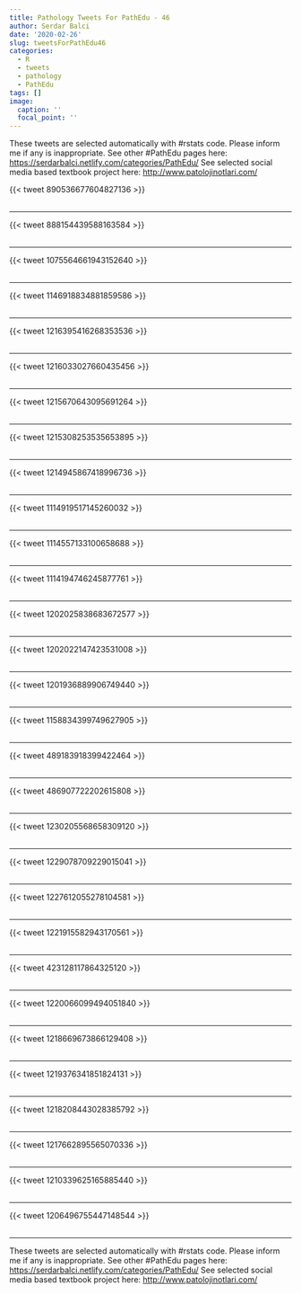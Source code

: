 ```yaml
---
title: Pathology Tweets For PathEdu - 46
author: Serdar Balci
date: '2020-02-26'
slug: tweetsForPathEdu46
categories:
  - R
  - tweets
  - pathology
  - PathEdu
tags: []
image:
  caption: ''
  focal_point: ''
---
```



These tweets are selected automatically with #rstats code. Please inform me if any is inappropriate.
See other #PathEdu pages here: https://serdarbalci.netlify.com/categories/PathEdu/ 
See selected social media based textbook project here: http://www.patolojinotlari.com/

{{< tweet 890536677604827136 >}}
<br>
<br>
<hr>
{{< tweet 888154439588163584 >}}
<br>
<br>
<hr>
{{< tweet 1075564661943152640 >}}
<br>
<br>
<hr>
{{< tweet 1146918834881859586 >}}
<br>
<br>
<hr>
{{< tweet 1216395416268353536 >}}
<br>
<br>
<hr>
{{< tweet 1216033027660435456 >}}
<br>
<br>
<hr>
{{< tweet 1215670643095691264 >}}
<br>
<br>
<hr>
{{< tweet 1215308253535653895 >}}
<br>
<br>
<hr>
{{< tweet 1214945867418996736 >}}
<br>
<br>
<hr>
{{< tweet 1114919517145260032 >}}
<br>
<br>
<hr>
{{< tweet 1114557133100658688 >}}
<br>
<br>
<hr>
{{< tweet 1114194746245877761 >}}
<br>
<br>
<hr>
{{< tweet 1202025838683672577 >}}
<br>
<br>
<hr>
{{< tweet 1202022147423531008 >}}
<br>
<br>
<hr>
{{< tweet 1201936889906749440 >}}
<br>
<br>
<hr>
{{< tweet 1158834399749627905 >}}
<br>
<br>
<hr>
{{< tweet 489183918399422464 >}}
<br>
<br>
<hr>
{{< tweet 486907722202615808 >}}
<br>
<br>
<hr>
{{< tweet 1230205568658309120 >}}
<br>
<br>
<hr>
{{< tweet 1229078709229015041 >}}
<br>
<br>
<hr>
{{< tweet 1227612055278104581 >}}
<br>
<br>
<hr>
{{< tweet 1221915582943170561 >}}
<br>
<br>
<hr>
{{< tweet 423128117864325120 >}}
<br>
<br>
<hr>
{{< tweet 1220066099494051840 >}}
<br>
<br>
<hr>
{{< tweet 1218669673866129408 >}}
<br>
<br>
<hr>
{{< tweet 1219376341851824131 >}}
<br>
<br>
<hr>
{{< tweet 1218208443028385792 >}}
<br>
<br>
<hr>
{{< tweet 1217662895565070336 >}}
<br>
<br>
<hr>
{{< tweet 1210339625165885440 >}}
<br>
<br>
<hr>
{{< tweet 1206496755447148544 >}}
<br>
<br>
<hr>


These tweets are selected automatically with #rstats code. Please inform me if any is inappropriate.
See other #PathEdu pages here: https://serdarbalci.netlify.com/categories/PathEdu/ 
See selected social media based textbook project here: http://www.patolojinotlari.com/
